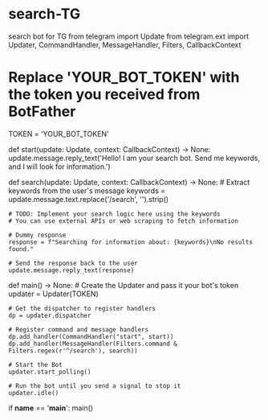 # search-TG
search bot for TG
from telegram import Update
from telegram.ext import Updater, CommandHandler, MessageHandler, Filters, CallbackContext

# Replace 'YOUR_BOT_TOKEN' with the token you received from BotFather
TOKEN = 'YOUR_BOT_TOKEN'

def start(update: Update, context: CallbackContext) -> None:
    update.message.reply_text('Hello! I am your search bot. Send me keywords, and I will look for information.')

def search(update: Update, context: CallbackContext) -> None:
    # Extract keywords from the user's message
    keywords = update.message.text.replace('/search', '').strip()

    # TODO: Implement your search logic here using the keywords
    # You can use external APIs or web scraping to fetch information

    # Dummy response
    response = f"Searching for information about: {keywords}\nNo results found."

    # Send the response back to the user
    update.message.reply_text(response)

def main() -> None:
    # Create the Updater and pass it your bot's token
    updater = Updater(TOKEN)

    # Get the dispatcher to register handlers
    dp = updater.dispatcher

    # Register command and message handlers
    dp.add_handler(CommandHandler("start", start))
    dp.add_handler(MessageHandler(Filters.command & Filters.regex(r'^/search'), search))

    # Start the Bot
    updater.start_polling()

    # Run the bot until you send a signal to stop it
    updater.idle()

if __name__ == '__main__':
    main()
